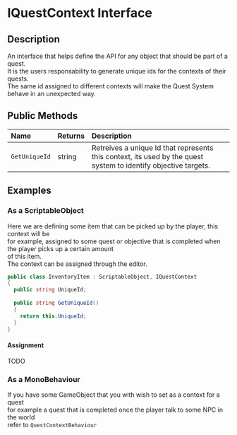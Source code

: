 # IQuestContext <span>Interface</span>

## Description
An interface that helps define the API for any object that should be part of a quest.
<br>It is the users responsability to generate unique ids for the contexts of their quests.
<br>The same id assigned to different contexts will make the Quest System behave in an unexpected way.

## Public Methods

| Name | Returns | Description |
|:---  |:--- |:-------------|
| `GetUniqueId` | string | Retreives a unique Id that represents this context, its used by the quest system to identify objective targets.|


## Examples

### As a ScriptableObject
Here we are defining some item that can be picked up by the player, this context will be <br>
for example, assigned to some quest or objective that is completed when the player picks up a certain amount
<br> of this item.
<br> The context can be assigned through the editor.
```cs
public class InventoryItem : ScriptableObject, IQuestContext 
{
  public string UniqueId;
  
  public string GetUniqueId() 
  {
    return this.UniqueId;
  }
}
```

#### Assignment
TODO

### As a MonoBehaviour
If you have some GameObject that you with wish to set as a context for a quest<br>
for example a quest that is completed once the player talk to some NPC in the world
<br> refer to <span class='jdl-questsystem-introduction-questcontextbehaviour'>`QuestContextBehaviour`</span>
